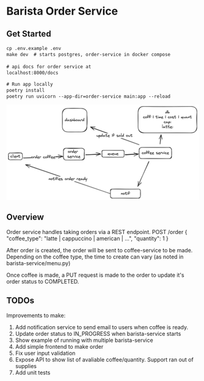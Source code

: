 # Barista Order Service


## Get Started
```
cp .env.example .env
make dev  # starts postgres, order-service in docker compose

# api docs for order service at
localhost:8000/docs
```

```
# Run app locally
poetry install
poetry run uvicorn --app-dir=order-service main:app --reload
```

![FlowChart](static/baristaOrderServiceDiagram.png "System Diagram")

## Overview

Order service handles taking orders via a REST endpoint.
POST /order
{
    "coffee_type": "latte | cappuccino | american | ...",
    "quantity": 1
}

After order is created, the order will be sent to coffee-service to be made. Depending on the coffee type, the time to create can vary (as noted in barista-service/menu.py)

Once coffee is made, a PUT request is made to the order to update it's order status to COMPLETED.

## TODOs

Improvements to make:

1. Add notification service to send email to users when coffee is ready.
2. Update order status to IN_PROGRESS when barista-service starts
3. Show example of running with multiple barista-service
4. Add simple frontend to make order
5. Fix user input validation
6. Expose API to show list of avaliable coffee/quantity. Support ran out of supplies
7. Add unit tests
